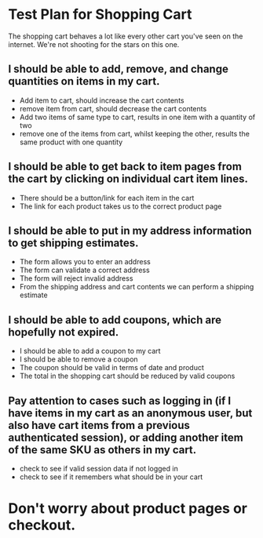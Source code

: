 # Test Plan for Shopping Cart

The shopping cart behaves a lot like every other cart you've seen on the internet. We're not shooting for the stars on this one.

## I should be able to add, remove, and change quantities on items in my cart.
 - Add item to cart, should increase the cart contents
 - remove item from cart, should decrease the cart contents
 - Add two items of same type to cart, results in one item with a quantity of two
 - remove one of the items from cart, whilst keeping the other, results the same product with one quantity

## I should be able to get back to item pages from the cart by clicking on individual cart item lines.
 - There should be a button/link for each item in the cart
 - The link for each product takes us to the correct product page

## I should be able to put in my address information to get shipping estimates.
 - The form allows you to enter an address
 - The form can validate a correct address
 - The form will reject invalid address
 - From the shipping address and cart contents we can perform a shipping estimate

## I should be able to add coupons, which are hopefully not expired.
 - I should be able to add a coupon to my cart
 - I should be able to remove a coupon
 - The coupon should be valid in terms of date and product
 - The total in the shopping cart should be reduced by valid coupons

## Pay attention to cases such as logging in (if I have items in my cart as an anonymous user, but also have cart items from a previous authenticated session), or adding another item of the same SKU as others in my cart.
- check to see if valid session data if not logged in
- check to see if it remembers what should be in your cart

# Don't worry about product pages or checkout.
